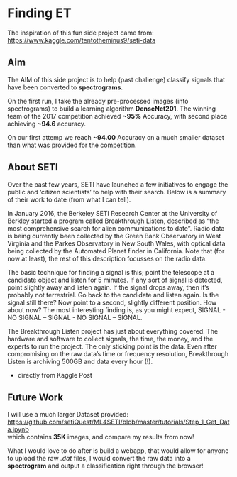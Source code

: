 # Finding ET
The inspiration of this fun side project came from: https://www.kaggle.com/tentotheminus9/seti-data

## Aim
The AIM of this side project is to help (past challenge) classify signals that have been converted to **spectrograms**. 

On the first run, I take the already pre-processed images (into spectrograms) to build a learning algorithm **DenseNet201**. The winning team of the 2017 competition achieved **~95%** Accuracy, with second place achieving **~94.6** accuracy. 

On our first attemp we reach **~94.00** Accuracy on a much smaller dataset than what was provided for the competition. 

## About SETI
Over the past few years, SETI have launched a few initiatives to engage the public and ‘citizen scientists’ to help with their search. Below is a summary of their work to date (from what I can tell).

In January 2016, the Berkeley SETI Research Center at the University of Berkley started a program called Breakthrough Listen, described as “the most comprehensive search for alien communications to date”. Radio data is being currently been collected by the Green Bank Observatory in West Virginia and the Parkes Observatory in New South Wales, with optical data being collected by the Automated Planet finder in California. Note that (for now at least), the rest of this description focusses on the radio data.

The basic technique for finding a signal is this; point the telescope at a candidate object and listen for 5 minutes. If any sort of signal is detected, point slightly away and listen again. If the signal drops away, then it’s probably not terrestrial. Go back to the candidate and listen again. Is the signal still there? Now point to a second, slightly different position. How about now? The most interesting finding is, as you might expect, SIGNAL - NO SIGNAL – SIGNAL - NO SIGNAL – SIGNAL.

The Breakthrough Listen project has just about everything covered. The hardware and software to collect signals, the time, the money, and the experts to run the project. The only sticking point is the data. Even after compromising on the raw data’s time or frequency resolution, Breakthrough Listen is archiving 500GB and data every hour (!).

- directly from Kaggle Post

## Future Work
I will use a much larger Dataset provided:  https://github.com/setiQuest/ML4SETI/blob/master/tutorials/Step_1_Get_Data.ipynb  
which contains **35K** images, and compare my results from now!

What I would love to do after is build a webapp, that would allow for anyone to upload the raw *.dat* files, I would convert the raw data into a **spectrogram** and output a classification right through the browser! 